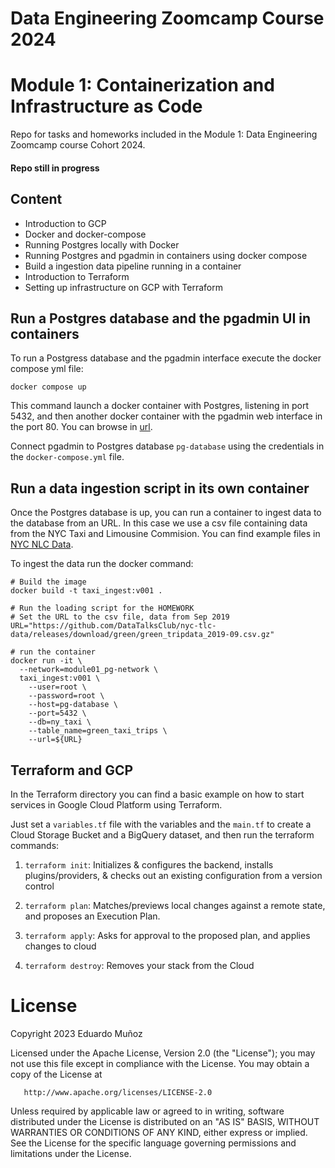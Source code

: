 # Data Engineering Zoomcamp Course 2024
# Module 1: Containerization and Infrastructure as Code

Repo for tasks and homeworks included in the Module 1: Data Engineering Zoomcamp course Cohort 2024.

#### Repo still in progress

## Content

- Introduction to GCP
- Docker and docker-compose
- Running Postgres locally with Docker
- Running Postgres and pgadmin in containers using docker compose
- Build a ingestion data pipeline running in a container
- Introduction to Terraform
- Setting up infrastructure on GCP with Terraform

## Run a Postgres database and the pgadmin UI in containers

To run a Postgress database and the pgadmin interface execute the docker compose yml file:
```
docker compose up
```

This command launch a docker container with Postgres, listening in port 5432, and then another docker container with the pgadmin web interface in the port 80.
You can browse in [url](http://localhost:80).

Connect pgadmin to Postgres database `pg-database` using the credentials in the `docker-compose.yml` file.

## Run a data ingestion script in its own container

Once the Postgres database is up, you can run a container to ingest data to the database from an URL. In this case we use a csv file containing data from the NYC Taxi and Limousine Commision. You can find example files in [NYC NLC Data](https://github.com/DataTalksClub/nyc-tlc-data).

To ingest the data run the docker command:
```
# Build the image
docker build -t taxi_ingest:v001 .

# Run the loading script for the HOMEWORK
# Set the URL to the csv file, data from Sep 2019
URL="https://github.com/DataTalksClub/nyc-tlc-data/releases/download/green/green_tripdata_2019-09.csv.gz"

# run the container
docker run -it \
  --network=module01_pg-network \
  taxi_ingest:v001 \
    --user=root \
    --password=root \
    --host=pg-database \
    --port=5432 \
    --db=ny_taxi \
    --table_name=green_taxi_trips \
    --url=${URL}

```

## Terraform and GCP
In the Terraform directory you can find a basic example on how to start services in Google Cloud Platform using Terraform.

Just set a `variables.tf` file with the variables and the `main.tf` to create a Cloud Storage Bucket and a BigQuery dataset, and then run the terraform commands:

1. `terraform init`:
    Initializes & configures the backend, installs plugins/providers, & checks out an existing configuration from a version control

2. `terraform plan`:
    Matches/previews local changes against a remote state, and proposes an Execution Plan.

3. `terraform apply`:
    Asks for approval to the proposed plan, and applies changes to cloud

4. `terraform destroy`:
    Removes your stack from the Cloud


# License

Copyright 2023 Eduardo Muñoz

   Licensed under the Apache License, Version 2.0 (the "License");
   you may not use this file except in compliance with the License.
   You may obtain a copy of the License at

       http://www.apache.org/licenses/LICENSE-2.0

   Unless required by applicable law or agreed to in writing, software
   distributed under the License is distributed on an "AS IS" BASIS,
   WITHOUT WARRANTIES OR CONDITIONS OF ANY KIND, either express or implied.
   See the License for the specific language governing permissions and
   limitations under the License.

